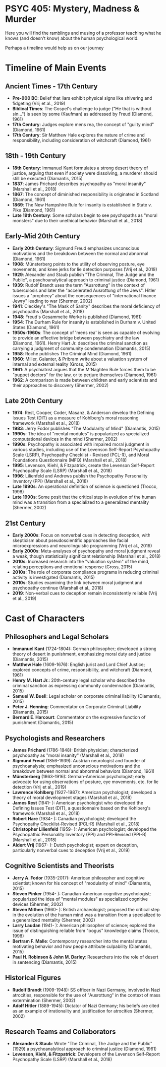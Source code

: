 # PSYC 405: Mystery, Madness &amp; Murder
Here you will find the ramblings and musing of a professor teaching what he
knows (and doesn't know) about the human psychological world.

Perhaps a timeline would help us on our journey

# Timeline of Main Events

## Ancient Times - 17th Century
- **Pre-900 BC**: Belief that liars exhibit physical signs like shivering and fidgeting (Vrij et al., 2019)
- **Biblical Times**: The Gospel's challenge to judge ("He that is without sin...") is seen by some (Kaufman) as addressed by Freud (Diamond, 1961)
- **17th Century**: Judges explore mens rea, the concept of "guilty mind" (Diamond, 1961)
- **17th Century**: Sir Matthew Hale explores the nature of crime and responsibility, including consideration of witchcraft (Diamond, 1961)

## 18th - 19th Century
- **18th Century**: Immanuel Kant formulates a strong desert theory of justice, arguing that even if society were dissolving, a murderer should still be executed (Diamantis, 2015)
- **1837**: James Prichard describes psychopathy as "moral insanity" (Marshall et al., 2018)
- **1867**: The concept of diminished responsibility is originated in Scotland (Diamond, 1961)
- **1869**: The New Hampshire Rule for insanity is established in State v. Pike (Diamond, 1961)
- **Late 19th Century**: Some scholars begin to see psychopaths as "moral monsters" due to their unethical behavior (Marshall et al., 2018)

## Early-Mid 20th Century
- **Early 20th Century**: Sigmund Freud emphasizes unconscious motivations and the breakdown between the normal and abnormal (Diamond, 1961)
- **1908**: Münsterberg points to the utility of observing posture, eye movements, and knee jerks for lie detection purposes (Vrij et al., 2019)
- **1929**: Alexander and Staub publish "The Criminal, The Judge and the Public", a psychoanalytical approach to criminal justice (Diamond, 1961)
- **1939**: Rudolf Brandt uses the term "Ausrottung" in the context of tuberculosis and later the "accelerated Ausrottung of the Jews". Hitler issues a "prophecy" about the consequences of "international finance Jewry" leading to war (Shermer, 2002)
- **1941**: Cleckley's "The Mask of Sanity" describes the moral deficiency of psychopaths (Marshall et al., 2018)
- **1948**: Freud's Gesammelte Werke is published (Diamond, 1961)
- **1954**: The Durham Rule for insanity is established in Durham v. United States (Diamond, 1961)
- **1950s-1960s**: The concept of 'mens rea' is seen as capable of evolving to provide an effective bridge between psychiatry and the law (Diamond, 1961). Henry Hart Jr. describes the criminal sanction as carrying a judgment of community condemnation (Diamantis, 2015)
- **1958**: Roche publishes The Criminal Mind (Diamond, 1961)
- **1960**: Miller, Galanter, & Pribram write about a valuation system of internal and external reality (Gross, 2015)
- **1961**: A psychiatrist argues that the M'Naghten Rule forces them to be "puppet doctors" for the law, or to perjure themselves (Diamond, 1961)
- **1962**: A comparison is made between children and early scientists and their approaches to discovery (Shermer, 2002)

## Late 20th Century
- **1974**: Rest, Cooper, Coder, Masanz, & Anderson develop the Defining Issues Test (DIT) as a measure of Kohlberg's moral reasoning framework (Marshall et al., 2018)
- **1983**: Jerry Fodor publishes "The Modularity of Mind" (Diamantis, 2015)
- **1990s**: The idea of "mental modules" is popularized as specialized computational devices in the mind (Shermer, 2002)
- **1990s**: Psychopathy is associated with impaired moral judgment in various studies, including use of the Levenson Self-Report Psychopathy Scale (LSRP), Psychopathy Checklist - Revised (PCL-R), and Moral Foundations Questionnaire (MFQ) (Marshall et al., 2018)
- **1995**: Levenson, Kiehl, & Fitzpatrick, create the Levenson Self-Report Psychopathy Scale (LSRP) (Marshall et al., 2018)
- **1996**: Lilienfeld and Andrews publish the Psychopathy Personality Inventory (PPI) (Marshall et al., 2018)
- **Late 1990s**: An operational definition of science is questioned (Trocco, 1998)
- **Late 1990s**: Some posit that the critical step in evolution of the human mind was a transition from a specialized to a generalized mentality (Shermer, 2002)

## 21st Century
- **Early 2000s**: Focus on nonverbal cues in detecting deception, with skepticism about pseudoscientific approaches like facial microexpressions and neurolinguistic programming (Vrij et al., 2019)
- **Early 2000s**: Meta-analyses of psychopathy and moral judgment reveal a weak, though statistically significant relationship (Marshall et al., 2018)
- **2010s**: Increased research into the "valuation system" of the mind, relating perceptions and emotional response (Gross, 2015)
- **2010s**: The role of corporate compliance programs in reducing criminal activity is investigated (Diamantis, 2015)
- **2010s**: Studies examining the link between moral judgment and psychopathy continue (Marshall et al., 2018)
- **2019**: Non-verbal cues to deception remain inconsistently reliable (Vrij et al., 2019)

# Cast of Characters

## Philosophers and Legal Scholars
- **Immanuel Kant** (1724-1804): German philosopher; developed a strong theory of desert in punishment, emphasizing moral duty and justice (Diamantis, 2015)
- **Matthew Hale** (1609-1676): English jurist and Lord Chief Justice; explored concepts of crime, responsibility, and witchcraft (Diamond, 1961)
- **Henry M. Hart Jr.**: 20th-century legal scholar who described the criminal sanction as expressing community condemnation (Diamantis, 2015)
- **Samuel W. Buell**: Legal scholar on corporate criminal liability (Diamantis, 2015)
- **Peter J. Henning**: Commentator on Corporate Criminal Liability (Diamantis, 2015)
- **Bernard E. Harcourt**: Commentator on the expressive function of punishment (Diamantis, 2015)

## Psychologists and Researchers
- **James Prichard** (1786-1848): British physician; characterized psychopathy as "moral insanity" (Marshall et al., 2018)
- **Sigmund Freud** (1856-1939): Austrian neurologist and founder of psychoanalysis; emphasized unconscious motivations and the breakdown between normal and abnormal behaviors (Diamond, 1961)
- **Münsterberg** (1863-1916): German-American psychologist; early advocate for using observations of posture, eye movements, etc. for lie detection (Vrij et al., 2019)
- **Lawrence Kohlberg** (1927-1987): American psychologist; developed a theory of moral development stages (Marshall et al., 2018)
- **James Rest** (1941- ): American psychologist who developed the Defining Issues Test (DIT), a questionnaire based on the Kohlberg's framework (Marshall et al., 2018)
- **Robert Hare** (1934- ): Canadian psychologist; developed the Psychopathy Checklist-Revised (PCL-R) (Marshall et al., 2018)
- **Christopher Lilienfeld** (1959- ): American psychologist; developed the Psychopathic Personality Inventory (PPI) and PPI-Revised (PPI-R) (Marshall et al., 2018)
- **Aldert Vrij** (1967- ): Dutch psychologist; expert on deception, particularly nonverbal cues to deception (Vrij et al., 2019)

## Cognitive Scientists and Theorists
- **Jerry A. Fodor** (1935-2017): American philosopher and cognitive scientist; known for his concept of "modularity of mind" (Diamantis, 2015)
- **Steven Pinker** (1954- ): Canadian-American cognitive psychologist; popularized the idea of "mental modules" as specialized cognitive devices (Shermer, 2002)
- **Steven Mithen** (1960- ): British archaeologist; proposed the critical step in the evolution of the human mind was a transition from a specialized to a generalized mentality (Shermer, 2002)
- **Larry Laudan** (1941- ): American philosopher of science; explored the issue of distinguishing reliable from "bogus" knowledge claims (Trocco, 1998)
- **Bertram F. Malle**: Contemporary researcher into the mental states motivating behavior and how people attribute culpability (Diamantis, 2015)
- **Paul H. Robinson & John M. Darley**: Researchers into the role of desert in sentencing (Diamantis, 2015)

## Historical Figures
- **Rudolf Brandt** (1909-1948): SS officer in Nazi Germany, involved in Nazi atrocities, responsible for the use of "Ausrottung" in the context of mass extermination (Shermer, 2002)
- **Adolf Hitler** (1889-1945): Dictator of Nazi Germany; his beliefs are cited as an example of irrationality and justification for atrocities (Shermer, 2002)

## Research Teams and Collaborators
- **Alexander & Staub**: Wrote "The Criminal, The Judge and the Public" (1929) a psychoanalytical approach to criminal justice (Diamond, 1961)
- **Levenson, Kiehl, & Fitzpatrick**: Developers of the Levenson Self-Report Psychopathy Scale (LSRP) (Marshall et al., 2018)